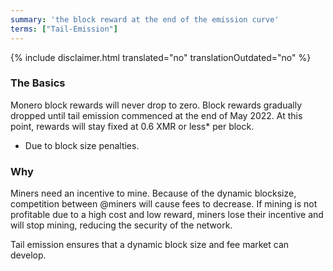```yaml
---
summary: 'the block reward at the end of the emission curve'
terms: ["Tail-Emission"]
---
```


{% include disclaimer.html translated="no" translationOutdated="no" %}

### The Basics

Monero block rewards will never drop to zero. Block rewards gradually
dropped until tail emission commenced at the end of May 2022. At this point,
rewards will stay fixed at 0.6 XMR or less* per block.

* Due to block size penalties.

### Why

Miners need an incentive to mine. Because of the dynamic blocksize,
competition between @miners will cause fees to decrease. If mining is not
profitable due to a high cost and low reward, miners lose their incentive
and will stop mining, reducing the security of the network.

Tail emission ensures that a dynamic block size and fee market can develop.
